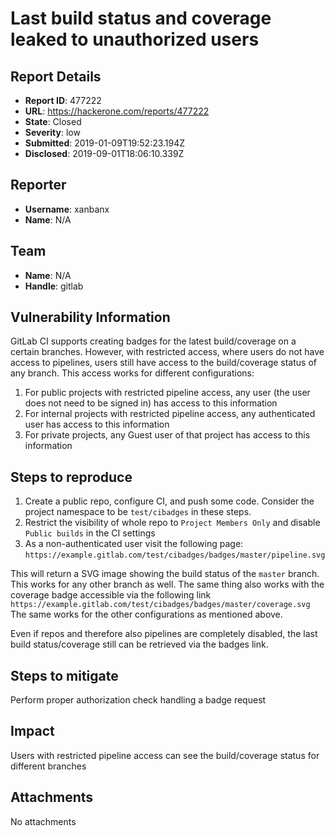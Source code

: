 # Last build status and coverage leaked to unauthorized users

## Report Details
- **Report ID**: 477222
- **URL**: https://hackerone.com/reports/477222
- **State**: Closed
- **Severity**: low
- **Submitted**: 2019-01-09T19:52:23.194Z
- **Disclosed**: 2019-09-01T18:06:10.339Z

## Reporter
- **Username**: xanbanx
- **Name**: N/A

## Team
- **Name**: N/A
- **Handle**: gitlab

## Vulnerability Information
GitLab CI supports creating badges for the latest build/coverage on a certain branches. However, with restricted access, where users do not have access to pipelines, users still have access to the build/coverage status of any branch.
This access works for different configurations:

1. For public projects with restricted pipeline access, any user (the user does not need to be signed in) has access to this information
2. For internal projects with restricted pipeline access, any authenticated user has access to this information
3. For private projects, any Guest user of that project has access to this information

## Steps to reproduce

1. Create a public repo, configure CI, and push some code. Consider the project namespace to be `test/cibadges` in these steps.
2. Restrict the visibility of whole repo to `Project Members Only` and disable `Public builds` in the CI settings
3. As a non-authenticated user visit the following page: `https://example.gitlab.com/test/cibadges/badges/master/pipeline.svg`

This will return a SVG image showing the build status of the `master` branch. This works for any other branch as well. The same thing also works with the coverage badge accessible via the following link `https://example.gitlab.com/test/cibadges/badges/master/coverage.svg`
The same works for the other configurations as mentioned above.

Even if repos and therefore also pipelines are completely disabled, the last build status/coverage still can be retrieved via the badges link.

## Steps to mitigate

Perform proper authorization check handling a badge request

## Impact

Users with restricted pipeline access can see the build/coverage status for different branches

## Attachments
No attachments
